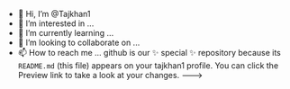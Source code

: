 - 👋 Hi, I’m @Tajkhan1
- 👀 I’m interested in ...
- 🌱 I’m currently learning ...
- 💞️ I’m looking to collaborate on ...
- 📫 How to reach me ...
github is our ✨ special ✨ repository because its `README.md` (this file) appears on your tajkhan1 profile.
You can click the Preview link to take a look at your changes.
--->
